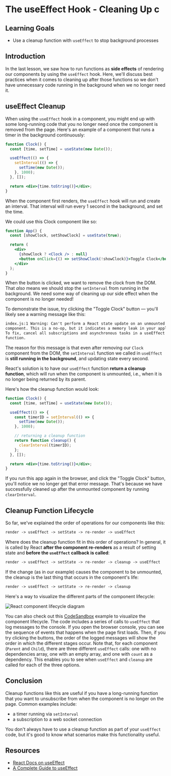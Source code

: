 # The useEffect Hook - Cleaning Up c

## Learning Goals

- Use a cleanup function with `useEffect` to stop background processes

## Introduction

In the last lesson, we saw how to run functions as **side effects** of rendering
our components by using the `useEffect` hook. Here, we'll discuss best practices
when it comes to cleaning up after those functions so we don't have unnecessary
code running in the background when we no longer need it.

## useEffect Cleanup

When using the `useEffect` hook in a component, you might end up with some
long-running code that you no longer need once the component is removed from the
page. Here's an example of a component that runs a timer in the background
continuously:

```jsx
function Clock() {
  const [time, setTime] = useState(new Date());

  useEffect(() => {
    setInterval(() => {
      setTime(new Date());
    }, 1000);
  }, []);

  return <div>{time.toString()}</div>;
}
```

When the component first renders, the `useEffect` hook will run and create an
interval. That interval will run every 1 second in the background, and set the
time.

We could use this Clock component like so:

```jsx
function App() {
  const [showClock, setShowClock] = useState(true);

  return (
    <div>
      {showClock ? <Clock /> : null}
      <button onClick={() => setShowClock(!showClock)}>Toggle Clock</button>
    </div>
  );
}
```

When the button is clicked, we want to remove the clock from the DOM. That
_also_ means we should stop the `setInterval` from running in the background. We
need some way of cleaning up our side effect when the component is no longer
needed!

To demonstrate the issue, try clicking the "Toggle Clock" button — you'll
likely see a warning message like this:

```txt
index.js:1 Warning: Can't perform a React state update on an unmounted
component. This is a no-op, but it indicates a memory leak in your application.
To fix, cancel all subscriptions and asynchronous tasks in a useEffect cleanup
function.
```

The reason for this message is that even after removing our `Clock` component
from the DOM, the `setInterval` function we called in `useEffect` is **still
running in the background**, and updating state every second.

React's solution is to have our `useEffect` function **return a cleanup
function**, which will run when the component is unmounted, i.e., when it is no
longer being returned by its parent.

Here's how the cleanup function would look:

```jsx
function Clock() {
  const [time, setTime] = useState(new Date());

  useEffect(() => {
    const timerID = setInterval(() => {
      setTime(new Date());
    }, 1000);

    // returning a cleanup function
    return function cleanup() {
      clearInterval(timerID);
    };
  }, []);

  return <div>{time.toString()}</div>;
}
```

If you run this app again in the browser, and click the "Toggle Clock" button,
you'll notice we no longer get that error message. That's because we have
successfully cleaned up after the unmounted component by running
`clearInterval`.

## Cleanup Function Lifecycle

So far, we've explained the order of operations for our components like this:

```txt
render -> useEffect -> setState -> re-render -> useEffect
```

Where does the cleanup function fit in this order of operations? In general,
it is called by React **after the component re-renders** as a result of setting
state and **before the `useEffect` callback is called**:

```txt
render -> useEffect -> setState -> re-render -> cleanup -> useEffect
```

If the change (as in our example) causes the component to be unmounted,
the cleanup is the last thing that occurs in the component's life:

```txt
render -> useEffect -> setState -> re-render -> cleanup
```

Here's a way to visualize the different parts of the component lifecycle:

![React component lifecycle diagram](https://curriculum-content.s3.amazonaws.com/phase-2/react-hooks-use-effect-cleanup/lifecycle.png)

You can also check out this
[CodeSandbox](https://codesandbox.io/s/react-hooks-lifecycle-wbgz1) example to
visualize the component lifecycle. The code includes a series of calls to
`useEffect` that log messages to the console. If you open the browser console,
you can see the sequence of events that happens when the page first loads. Then,
if you try clicking the buttons, the order of the logged messages will show the
order in which the different stages occur. Note that, for each component
(`Parent` and `Child`), there are three different `useEffect` calls: one with no
dependencies array, one with an empty array, and one with `count` as a
dependency. This enables you to see when `useEffect` and `cleanup` are called
for each of the three options.

## Conclusion

Cleanup functions like this are useful if you have a long-running function that
you want to unsubscribe from when the component is no longer on the page. Common
examples include:

- a timer running via `setInterval`
- a subscription to a web socket connection

You don't always have to use a cleanup function as part of your `useEffect`
code, but it's good to know what scenarios make this functionality useful.

## Resources

- [React Docs on useEffect][use-effect-hook]
- [A Complete Guide to useEffect](https://overreacted.io/a-complete-guide-to-useeffect/)

[side-effects]: https://en.wikipedia.org/wiki/Side_effect_(computer_science)#:~:text=In%20computer%20science%2C%20an%20operation,the%20invoker%20of%20the%20operation.
[use-effect-hook]: https://reactjs.org/docs/hooks-effect.html
